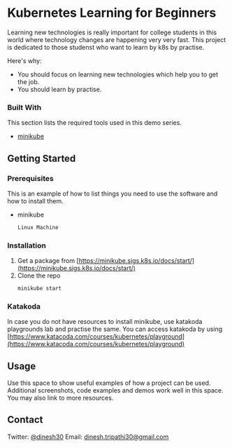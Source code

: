 # Kubernetes Learning for Beginners


Learning new technologies is really important for  college students in this world where technology  changes are happening very very fast. This project  is dedicated to  those  studenst  who want to learn by k8s by practise. 

Here's why:
* You should focus on learning new  technologies which help you  to get  the  job.
* You should learn  by  practise.


### Built With

This section lists the required tools used in this demo  series.
* [minikube](https://minikube.sigs.k8s.io/docs/)




<!-- GETTING STARTED -->
## Getting Started


### Prerequisites

This is an example of how to list things you need to use the software and how to install them.
* minikube
  ```sh
  Linux Machine
  ```


### Installation

1. Get a package  from [https://minikube.sigs.k8s.io/docs/start/](https://minikube.sigs.k8s.io/docs/start/)
2. Clone the repo
   ```sh  
   minikube start
   ```

### Katakoda
In case you do not have resources to install minikube, use katakoda playgrounds lab and practise the same.
You can access katakoda by using [https://www.katacoda.com/courses/kubernetes/playground](https://www.katacoda.com/courses/kubernetes/playground)


<!-- USAGE EXAMPLES -->
## Usage

Use this space to show useful examples of how a project can be used. Additional screenshots, code examples and demos work well in this space. You may also link to more resources.




## Contact

Twitter: [@dinesh30](https://twitter.com/dinesh30)  Email: dinesh.tripathi30@gmail.com






